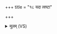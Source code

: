 +++
title = "१८ यदा त्वष्टा"

+++
<details><summary>मूलम् (VS)</summary>

य॒दा त्वष्टा॒ व्यतृ॑णत्पि॒ता त्वष्टु॒र्य उत्त॑रः।  
गृ॒हं कृ॒त्वा मर्त्यं॑ दे॒वाः पुरु॑ष॒मावि॑शन् ॥
</details>
